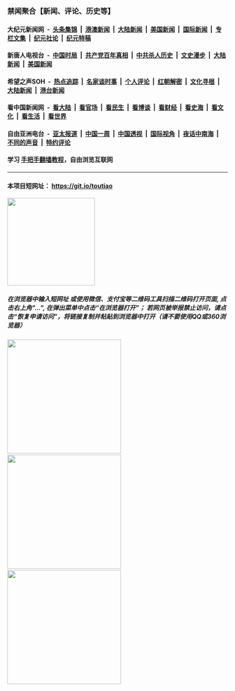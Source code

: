 ### 禁闻聚合【新闻、评论、历史等】

#### 大纪元新闻网 &nbsp;-&nbsp; [头条集锦](indexes/E头条集锦.md?t=02062202) &nbsp;|&nbsp; [港澳新闻](indexes/E港澳新闻.md?t=02062202)  &nbsp;|&nbsp; [大陆新闻](indexes/E大陆新闻.md?t=02062202) &nbsp;|&nbsp; [美国新闻](indexes/E美国新闻.md?t=02062202) &nbsp;|&nbsp; [国际新闻](indexes/E国际新闻.md?t=02062202) &nbsp;|&nbsp; [专栏文集](indexes/E专栏文集.md?t=02062202) &nbsp;|&nbsp; [纪元社论](indexes/E纪元社论.md?t=02062202) &nbsp;|&nbsp; [纪元特稿](indexes/E纪元特稿.md?t=02062202) 

#### 新唐人电视台 &nbsp;-&nbsp; [中国时局](indexes/N中国时局.md?t=02062202) &nbsp;|&nbsp; [共产党百年真相](indexes/N共产党百年真相.md?t=02062202) &nbsp;|&nbsp; [中共杀人历史](indexes/N中共杀人历史.md?t=02062202) &nbsp;|&nbsp; [文史漫步](indexes/N文史漫步.md?t=02062202) &nbsp;|&nbsp; [大陆新闻](indexes/N大陆新闻.md?t=02062202) &nbsp;|&nbsp; [美国新闻](indexes/N美国新闻.md?t=02062202)

#### 希望之声SOH &nbsp;-&nbsp; [热点追踪](indexes/H热点追踪.md?t=02062202) &nbsp;|&nbsp; [名家谈时事](indexes/H名家谈时事.md?t=02062202) &nbsp;|&nbsp; [个人评论](indexes/H个人评论.md?t=02062202)  &nbsp;|&nbsp; [红朝解密](indexes/H红朝解密.md?t=02062202) &nbsp;|&nbsp; [文化寻根](indexes/H文化寻根.md?t=02062202) &nbsp;|&nbsp; [大陆新闻](indexes/H大陆新闻.md?t=02062202) &nbsp;|&nbsp; [港台新闻](indexes/H港台新闻.md?t=02062202)

#### 看中国新闻网 &nbsp;-&nbsp; [看大陆](indexes/S看大陆.md?t=02062202) &nbsp;|&nbsp; [看官场](indexes/S看官场.md?t=02062202) &nbsp;|&nbsp; [看民生](indexes/S看民生.md?t=02062202)  &nbsp;|&nbsp; [看博谈](indexes/S看博谈.md?t=02062202) &nbsp;|&nbsp; [看财经](indexes/S看财经.md?t=02062202) &nbsp;|&nbsp; [看史海](indexes/S看史海.md?t=02062202) &nbsp;|&nbsp; [看文化](indexes/S看文化.md?t=02062202) &nbsp;|&nbsp; [看生活](indexes/S看生活.md?t=02062202) &nbsp;|&nbsp; [看世界](indexes/S看世界.md?t=02062202)

#### 自由亚洲电台 &nbsp;-&nbsp; [亚太报道](indexes/R亚太报道.md?t=02062202) &nbsp;|&nbsp; [中国一周](indexes/R中国一周.md?t=02062202) &nbsp;|&nbsp; [中国透视](indexes/R中国透视.md?t=02062202)  &nbsp;|&nbsp; [国际视角](indexes/R国际视角.md?t=02062202) &nbsp;|&nbsp; [夜话中南海](indexes/R夜话中南海.md?t=02062202) &nbsp;|&nbsp; [不同的声音](indexes/R不同的声音.md?t=02062202) &nbsp;|&nbsp; [特约评论](indexes/R特约评论.md?t=02062202)

#### 学习 [手把手翻墙教程](https://github.com/gfw-breaker/guides/wiki)，自由浏览互联网

----

#### 本项目短网址： https://git.io/toutiao
<img src="https://raw.githubusercontent.com/gfw-breaker/banned-news/master/scripts/img/qr.png" width="200px"/>  

##### 在浏览器中输入短网址 或使用微信、支付宝等二维码工具扫描二维码打开页面, 点击右上角"...", 在弹出菜单中点击“在浏览器打开”； 若网页被举报禁止访问，请点击“恢复申请访问”，将链接复制并粘贴到浏览器中打开（请不要使用QQ或360浏览器）

<img src="https://raw.githubusercontent.com/gfw-breaker/banned-news/master/scripts/img/1.png" width="260px"/> &nbsp; <img src="https://raw.githubusercontent.com/gfw-breaker/banned-news/master/scripts/img/2.png" width="260px"/> &nbsp; <img src="https://raw.githubusercontent.com/gfw-breaker/banned-news/master/scripts/img/3.png" width="260px"/>
